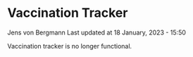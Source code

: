Vaccination Tracker
================
Jens von Bergmann
Last updated at 18 January, 2023 - 15:50

Vaccination tracker is no longer functional.
